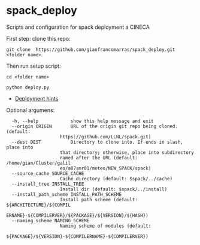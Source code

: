 # spack_deploy
Scripts and configuration for spack deployment a CINECA

First step: clone this repo:

    git clone  https://github.com/gianfrancomarras/spack_deploy.git <folder name>

    
Then run setup script:

    cd <folder name>
    
    python deploy.py


  * [Deployment hints](https://github.com/RemoteConnectionManager/RCM_spack_deploy/blob/master/DEPLOY_HINTS.md)


  
  Optional argumens:

      -h, --help            show this help message and exit
      --origin ORIGIN       URL of the origin git repo being cloned. (default:
                        https://github.com/LLNL/spack.git)
      --dest DEST           Directory to clone into. If ends in slash, place into
                        that directory; otherwise, place into subdirectory
                        named after the URL (default: /home/gian/Cluster/galil
                        eo/a07smr01/meteo/NEW_SPACK/spack)
      --source_cache SOURCE_CACHE
                        Cache directory (default: $spack/../cache)
      --install_tree INSTALL_TREE
                        Install dir (default: $spack/../install)
      --install_path_scheme INSTALL_PATH_SCHEME
                        Install path scheme (default: ${ARCHITECTURE}/${COMPIL
                        ERNAME}-${COMPILERVER}/${PACKAGE}/${VERSION}/${HASH})
      --naming_scheme NAMING_SCHEME
                        Naming scheme of modules (default:
                        ${PACKAGE}/${VERSION}-${COMPILERNAME}-${COMPILERVER})
